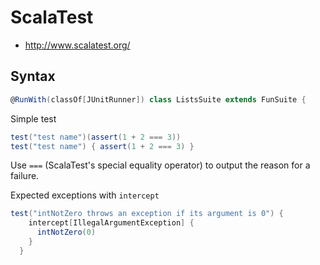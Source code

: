 # ScalaTest

* <http://www.scalatest.org/>

## Syntax

```scala
@RunWith(classOf[JUnitRunner]) class ListsSuite extends FunSuite {
```

Simple test

```scala
test("test name")(assert(1 + 2 === 3))
test("test name") { assert(1 + 2 === 3) }
```

Use `===` (ScalaTest's special equality operator) to output the reason for a failure.

Expected exceptions with `intercept`

```scala
test("intNotZero throws an exception if its argument is 0") {
    intercept[IllegalArgumentException] {
      intNotZero(0)
    }
  }
```
